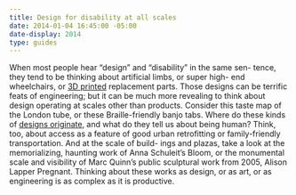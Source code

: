 ```yaml
---
title: Design for disability at all scales
date: 2014-01-04 16:45:00 -05:00
date-display: 2014
type: guides
---
```


When most people hear “design” and “disability” in the same sen-
tence, they tend to be thinking about artificial limbs, or super high-
end wheelchairs, or [3D printed](https://example.com) replacement parts. Those designs can be terrific feats of engineering; but it can be much more revealing to
think about design operating at scales other than products. Consider
this taste map of the London tube, or these Braille-friendly banjo tabs.
Where do these kinds of [designs originate](https://example.com), and what do they tell us
about being human? Think, too, about access as a feature of good urban retrofitting or family-friendly transportation. And at the scale of build-
ings and plazas, take a look at the memorializing, haunting work of Anna Schuleit’s Bloom, or the monumental scale and visibility of Marc
Quinn’s public sculptural work from 2005, Alison Lapper Pregnant.
Thinking about these works as design, or as art, or as engineering is as
complex as it is productive.
